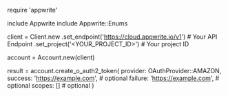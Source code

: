 require 'appwrite'

include Appwrite
include Appwrite::Enums

client = Client.new
    .set_endpoint('https://cloud.appwrite.io/v1') # Your API Endpoint
    .set_project('<YOUR_PROJECT_ID>') # Your project ID

account = Account.new(client)

result = account.create_o_auth2_token(
    provider: OAuthProvider::AMAZON,
    success: 'https://example.com', # optional
    failure: 'https://example.com', # optional
    scopes: [] # optional
)
